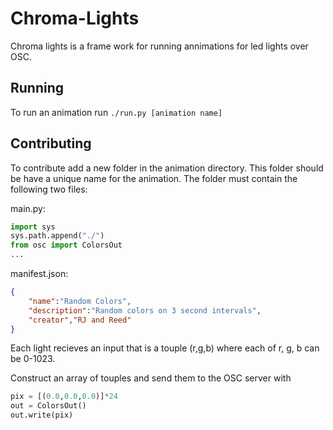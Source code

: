 Chroma-Lights
=============

Chroma lights is a frame work for running annimations for led lights over OSC.

Running
-------
To run an animation run `./run.py [animation name]`


Contributing
------------
To contribute add a new folder in the animation directory. 
This folder should be have a unique name for the animation.
The folder must contain the following two files:

main.py:

```python
import sys
sys.path.append("./")
from osc import ColorsOut
...
```

manifest.json:

```json
{
	"name":"Random Colors",
	"description":"Random colors on 3 second intervals",
	"creator","RJ and Reed"
}
```

Each light recieves an input that is a touple (r,g,b) where each of r, g, b can be 0-1023.

Construct an array of touples and send them to the OSC server with 

```python
pix = [(0.0,0.0,0.0)]*24
out = ColorsOut()
out.write(pix)
```
